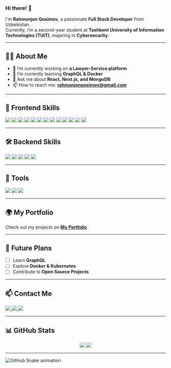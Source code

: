 ### Hi there! 👋  

I'm **Rahmonjon Qosimov**, a passionate **Full Stack Developer** from Uzbekistan.  
Currently, I’m a second-year student at **Tashkent University of Information Technologies (TUIT)**, majoring in **Cybersecurity**.  

---

## 👨‍💻 About Me  
- 🔭 I’m currently working on **a Lawyer-Service platform**  
- 🌱 I’m currently learning **GraphQL & Docker**  
- 💬 Ask me about **React, Next.js, and MongoDB**  
- 📫 How to reach me: **[rahmonjonqosimov@gmail.com](mailto:rahmonjonqosimov@gmail.com)**  

---

## 🚀 Frontend Skills  
<p>
  <img src="https://img.shields.io/badge/HTML5-E34F26?style=for-the-badge&logo=html5&logoColor=white" />
  <img src="https://img.shields.io/badge/CSS3-1572B6?style=for-the-badge&logo=css3&logoColor=white" />
  <img src="https://img.shields.io/badge/Tailwind_CSS-38B2AC?style=for-the-badge&logo=tailwind-css&logoColor=white" />
  <img src="https://img.shields.io/badge/JavaScript-F7DF1E?style=for-the-badge&logo=javascript&logoColor=black" />
  <img src="https://img.shields.io/badge/TypeScript-3178C6?style=for-the-badge&logo=typescript&logoColor=white" />
  <img src="https://img.shields.io/badge/React-61DAFB?style=for-the-badge&logo=react&logoColor=black" />
  <img src="https://img.shields.io/badge/Next.js-000000?style=for-the-badge&logo=nextdotjs&logoColor=white" />
  <img src="https://img.shields.io/badge/Redux-764ABC?style=for-the-badge&logo=redux&logoColor=white" />
  <img src="https://img.shields.io/badge/Redux_Toolkit-593D88?style=for-the-badge&logo=redux&logoColor=white" />
  <img src="https://img.shields.io/badge/RTK_Query-FF4154?style=for-the-badge&logo=redux&logoColor=white" />
  <img src="https://img.shields.io/badge/Material_UI-007FFF?style=for-the-badge&logo=mui&logoColor=white" />
  <img src="https://img.shields.io/badge/Sass-CC6699?style=for-the-badge&logo=sass&logoColor=white" />
  <img src="https://img.shields.io/badge/ShadCN-111827?style=for-the-badge&logo=shadcn&logoColor=white" />
</p>

---

## 🛠 Backend Skills  
<p>
  <img src="https://img.shields.io/badge/Node.js-339933?style=for-the-badge&logo=nodedotjs&logoColor=white" />
  <img src="https://img.shields.io/badge/Express.js-000000?style=for-the-badge&logo=express&logoColor=white" />
  <img src="https://img.shields.io/badge/MongoDB-47A248?style=for-the-badge&logo=mongodb&logoColor=white" />
  <img src="https://img.shields.io/badge/Mongoose-880000?style=for-the-badge&logo=mongodb&logoColor=white" />
  <img src="https://img.shields.io/badge/Joi-1E88E5?style=for-the-badge&logo=JSON&logoColor=white" />
</p>

---

## 🔧 Tools  
<p>
  <img src="https://img.shields.io/badge/Git-F05032?style=for-the-badge&logo=git&logoColor=white" />
  <img src="https://img.shields.io/badge/GitHub-181717?style=for-the-badge&logo=github&logoColor=white" />
  <img src="https://img.shields.io/badge/VS_Code-007ACC?style=for-the-badge&logo=visual-studio-code&logoColor=white" />
</p>

---

## 🌍 My Portfolio  
Check out my projects on **[My Portfolio](https://your-portfolio-link.com)**  

---

## 🚀 Future Plans  
- [ ] Learn **GraphQL**  
- [ ] Explore **Docker & Kubernetes**  
- [ ] Contribute to **Open Source Projects**  

---

## 📫 Contact Me  
<p>
  <a href="https://linkedin.com/in/rahmonjonqosimov">
    <img src="https://img.shields.io/badge/LinkedIn-0A66C2?style=for-the-badge&logo=linkedin&logoColor=white" />
  </a>
  <a href="https://github.com/rahmonjonqosimov">
    <img src="https://img.shields.io/badge/GitHub-181717?style=for-the-badge&logo=github&logoColor=white" />
  </a>
  <a href="mailto:rahmonjonqosimov@gmail.com">
    <img src="https://img.shields.io/badge/Gmail-D14836?style=for-the-badge&logo=gmail&logoColor=white" />
  </a>
</p>

---

## 📊 GitHub Stats  
<p align="center">
  <img src="https://github-readme-stats.vercel.app/api?username=rahmonjonqosimov&show_icons=true&theme=radical" />
  <img src="https://github-readme-stats.vercel.app/api/top-langs/?username=rahmonjonqosimov&layout=compact&theme=radical" />
</p>

---

![GitHub Snake animation](https://github.com/rahmonjonqosimov/rahmonjonqosimov/blob/output/github-contribution-grid-snake.svg)
